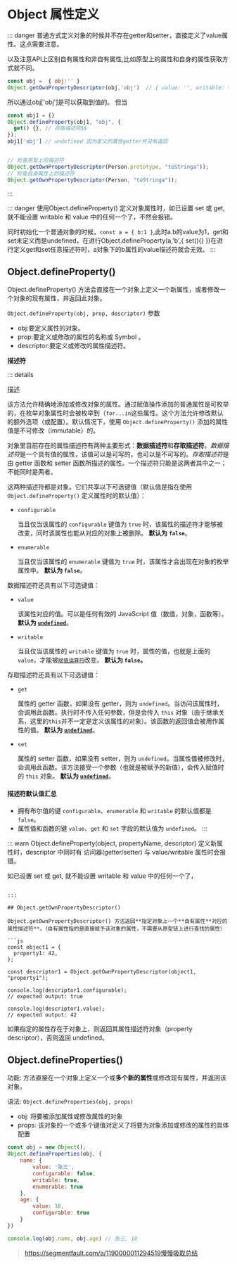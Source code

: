 # Object 属性定义

::: danger 
普通方式定义对象的时候并不存在getter和setter，直接定义了value属性。这点需要注意。

以及注意API上区别自有属性和非自有属性,比如原型上的属性和自身的属性获取方式就不同。
``` js
const obj =  { obj:'' }
Object.getOwnPropertyDescriptor(obj,'obj')  // { value: '', writable: true, enumerable: true, configurable: true } 数据描述符
```
所以通过obj['obj']是可以获取到值的。
但当
``` js
const obj1 = {}
Object.defineProperty(obj1, "obj", {
  get() {}, // 存取描述符$$
});
obj1['obj'] // undefined 因为定义的属性getter并没有返回 


// 检查原型上的描述符
Object.getOwnPropertyDescriptor(Person.prototype, "toStringa"));
// 检查自身属性上的描述符
Object.getOwnPropertyDescriptor(Person, "toStringa"));
```
:::

::: danger
使用Object.defineProperty() 定义对象属性时，如已设置 set 或 get, 就不能设置 writable 和 value 中的任何一个了，不然会报错。

同时初始化一个普通对象的时候，`const a = { b:1 }`,此时a.b的value为1，get和set未定义而是undefined，在进行Object.defineProperty(a,'b',{ set(){} })在进行定义get和set任意描述符时，a对象下的b属性的value描述符就会无效。
:::

## Object.defineProperty()

Object.defineProperty() 方法会直接在一个对象上定义一个新属性，或者修改一个对象的现有属性，并返回此对象。

`Object.defineProperty(obj, prop, descriptor)`
参数

- obj:要定义属性的对象。
- prop:要定义或修改的属性的名称或 Symbol 。
- descriptor:要定义或修改的属性描述符。

**描述符**

::: details

[描述](https://developer.mozilla.org/zh-CN/docs/Web/JavaScript/Reference/Global_Objects/Object/defineProperty#描述)

该方法允许精确地添加或修改对象的属性。通过赋值操作添加的普通属性是可枚举的，在枚举对象属性时会被枚举到（`for...in`这些属性。这个方法允许修改默认的额外选项（或配置）。默认情况下，使用 `Object.defineProperty()` 添加的属性值是不可修改（immutable）的。

对象里目前存在的属性描述符有两种主要形式：**数据描述符**和**存取描述符**。*数据描述符*是一个具有值的属性，该值可以是可写的，也可以是不可写的。*存取描述符*是由 getter 函数和 setter 函数所描述的属性。一个描述符只能是这两者其中之一；不能同时是两者。

这两种描述符都是对象。它们共享以下可选键值（默认值是指在使用 `Object.defineProperty()` 定义属性时的默认值）：

- `configurable`

  当且仅当该属性的 `configurable` 键值为 `true` 时，该属性的描述符才能够被改变，同时该属性也能从对应的对象上被删除。 **默认为** **`false`**。

- `enumerable`

  当且仅当该属性的 `enumerable` 键值为 `true` 时，该属性才会出现在对象的枚举属性中。 **默认为 `false`**。

数据描述符还具有以下可选键值：

- `value`

  该属性对应的值。可以是任何有效的 JavaScript 值（数值，对象，函数等）。 **默认为 [`undefined`](https://developer.mozilla.org/zh-CN/docs/Web/JavaScript/Reference/Global_Objects/undefined)**。

- `writable`

  当且仅当该属性的 `writable` 键值为 `true` 时，属性的值，也就是上面的 `value`，才能被[`赋值运算符`](https://developer.mozilla.org/zh-CN/docs/Web/JavaScript/Reference/Operators/Assignment_Operators)改变。 **默认为 `false`。**

存取描述符还具有以下可选键值：

- `get`

  属性的 getter 函数，如果没有 getter，则为 `undefined`。当访问该属性时，会调用此函数。执行时不传入任何参数，但是会传入 `this` 对象（由于继承关系，这里的`this`并不一定是定义该属性的对象）。该函数的返回值会被用作属性的值。 **默认为 [`undefined`](https://developer.mozilla.org/zh-CN/docs/Web/JavaScript/Reference/Global_Objects/undefined)**。

- `set`

  属性的 setter 函数，如果没有 setter，则为 `undefined`。当属性值被修改时，会调用此函数。该方法接受一个参数（也就是被赋予的新值），会传入赋值时的 `this` 对象。 **默认为 [`undefined`](https://developer.mozilla.org/zh-CN/docs/Web/JavaScript/Reference/Global_Objects/undefined)**。

#### 描述符默认值汇总

- 拥有布尔值的键 `configurable`、`enumerable` 和 `writable` 的默认值都是 `false`。
- 属性值和函数的键 `value`、`get` 和 `set` 字段的默认值为 `undefined`。
  :::

::: warn
Object.defineProperty(object, propertyName, descriptor) 定义新属性时，descriptor 中同时有 访问器(getter/setter) 与 value/writable 属性时会报错。

如已设置 set 或 get, 就不能设置 writable 和 value 中的任何一个了，

````

:::

## Object.getOwnPropertyDescriptor()

Object.getOwnPropertyDescriptor() 方法返回**指定对象上一个**自有属性**对应的属性描述符**。（自有属性指的是直接赋予该对象的属性，不需要从原型链上进行查找的属性）

```js
const object1 = {
  property1: 42,
};

const descriptor1 = Object.getOwnPropertyDescriptor(object1, "property1");

console.log(descriptor1.configurable);
// expected output: true

console.log(descriptor1.value);
// expected output: 42
````

如果指定的属性存在于对象上，则返回其属性描述符对象（property descriptor），否则返回 undefined。


## Object.defineProperties()

功能: 方法直接在一个对象上定义一个或**多个新的属性**或修改现有属性，并返回该对象。

语法: `Object.defineProperties(obj, props)`

+ obj: 将要被添加属性或修改属性的对象
+ props: 该对象的一个或多个键值对定义了将要为对象添加或修改的属性的具体配置

``` js
const obj = new Object();
Object.defineProperties(obj, {
    name: {
        value: '张三',
        configurable: false,
        writable: true,
        enumerable: true
    },
    age: {
        value: 18,
        configurable: true
    }
})

console.log(obj.name, obj.age) // 张三, 18
```

> https://segmentfault.com/a/1190000011294519慢慢吸取总结
